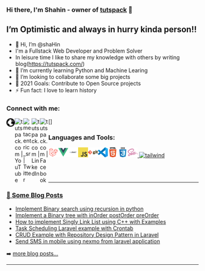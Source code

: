 ### Hi there, I'm Shahin - owner of [tutspack](https://tutspack.com/) 👋

## I’m Optimistic and always in hurry kinda person!!

- 🔭 Hi, I’m @shaHin
- I'm a Fullstack Web Developer and Problem Solver
- In leisure time I like to share my knowledge with others by writing blog(https://tutspack.com/)
- 🌱 I’m currently learning Python and Machine Learing
- 👯 I’m looking to collaborate some big projects
- 🥅 2021 Goals: Contribute to Open Source projects
- ⚡ Fun fact: I love to learn history

### Connect with me:

[<img align="left" alt="tutspack.com" width="22px" src="https://raw.githubusercontent.com/iconic/open-iconic/master/svg/globe.svg" />][website]
[<img align="left" alt="tutspack.com | YouTube" width="22px" src="https://cdn.jsdelivr.net/npm/simple-icons@v3/icons/youtube.svg" />][youtube]
[<img align="left" alt="metacentric_sr | Twitter" width="22px" src="https://cdn.jsdelivr.net/npm/simple-icons@v3/icons/twitter.svg" />][twitter]
[<img align="left" alt="tutspack.com | LinkedIn" width="22px" src="https://cdn.jsdelivr.net/npm/simple-icons@v3/icons/linkedin.svg" />][linkedin]
[<img align="left" alt="tutspack.com | Facebook" width="22px" src="https://cdn.jsdelivr.net/npm/simple-icons@v3/icons/facebook.svg" />]
<br />

### Languages and Tools:

[<img align="left" alt="laravel" width="26px" src="https://raw.githubusercontent.com/github/explore/80688e429a7d4ef2fca1e82350fe8e3517d3494d/topics/laravel/laravel.png" />][laravel]
[<img align="left" alt="vue" width="26px" src="https://raw.githubusercontent.com/github/explore/80688e429a7d4ef2fca1e82350fe8e3517d3494d/topics/vue/vue.png" />][vue]

[<img align="left" alt="react" width="26px" src="https://raw.githubusercontent.com/github/explore/80688e429a7d4ef2fca1e82350fe8e3517d3494d/topics/jquery/jquery.png" />][jquery]
[<img align="left" alt="javascript" width="26px" src="https://raw.githubusercontent.com/github/explore/80688e429a7d4ef2fca1e82350fe8e3517d3494d/topics/javascript/javascript.png" />][javascript]

[<img align="left" alt="git" width="26px" src="https://raw.githubusercontent.com/github/explore/80688e429a7d4ef2fca1e82350fe8e3517d3494d/topics/git/git.png" />][git]
[<img align="left" alt="Visual Studio Code" width="26px" src="https://raw.githubusercontent.com/github/explore/80688e429a7d4ef2fca1e82350fe8e3517d3494d/topics/visual-studio-code/visual-studio-code.png" />][javascript]
[<img align="left" alt="HTML5" width="26px" src="https://raw.githubusercontent.com/github/explore/80688e429a7d4ef2fca1e82350fe8e3517d3494d/topics/html/html.png" />][javascript]
[<img align="left" alt="CSS3" width="26px" src="https://raw.githubusercontent.com/github/explore/80688e429a7d4ef2fca1e82350fe8e3517d3494d/topics/css/css.png" />][javascript]
<a href="https://sass-lang.com" target="_blank"> <img src="https://raw.githubusercontent.com/devicons/devicon/master/icons/sass/sass-original.svg" alt="sass" width="26px"/> </a> <a href="https://tailwindcss.com/" target="_blank"> <img src="https://www.vectorlogo.zone/logos/tailwindcss/tailwindcss-icon.svg" alt="tailwind" width="26px"/>

<br />
<br />

---

### 📕 Some Blog Posts

<!-- BLOG-POST-LIST:START -->
- [Implement Binary search using recursion in python](https://tutspack.com/implement-binary-search-using-recursion-in-python/)
- [Implement a Binary tree with inOrder postOrder preOrder](https://tutspack.com/implement-a-binary-tree-with-inorder-postorder-preorder/)
- [How to implement Singly Link List using C++ with Examples](https://tutspack.com/how-to-implement-singly-link-list-using-c-with-examples/)
- [Task Scheduling Laravel example with Crontab](https://tutspack.com/task-scheduling-laravel-example-with-crontab/)
- [CRUD Example with Repository Design Pattern in Laravel](https://tutspack.com/crud-example-with-repository-design-pattern-in-laravel/)
- [Send SMS in mobile using nexmo from laravel application](https://tutspack.com/send-sms-in-mobile-using-nexmo-from-laravel-application/)
<!-- BLOG-POST-LIST:END -->

➡️ [more blog posts...](https://www.tutspack.com)

---

<!-- <details>
  <summary>:zap: GitHub Stats</summary>

  <img align="left" alt="techmahedy's GitHub Stats" src="https://github-readme-stats-codestackr.vercel.app/api?username=techmahedy&show_icons=true&hide_border=true" />

</details> --->

[website]: https://www.tutspack.com
[youtube]: https://www.youtube.com/channel/UCYxtDC_GVan9l1NFNthS3aQ
[twitter]: https://twitter.com/Shahin85080084
[linkedin]: https://www.linkedin.com/in/anisur-rahman-shahin-31295b186/
[laravel]: https://tutspack.com/category/laravel/
[vue]: https://tutspack.com/category/javascript/
[react]: https://tutspack.com/category/javascript/
[jquery]: https://tutspack.com/category/javascript/
[javascript]: https://tutspack.com/category/javascript/
[git]: https://tutspack.com/category/javascript/
[linux]: https://tutspack.com/category/javascript/
